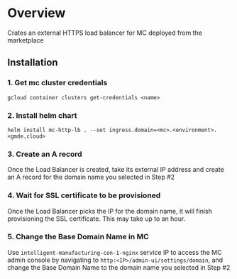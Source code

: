 # Overview

Crates an external HTTPS load balancer for MC deployed from the marketplace

## Installation

### 1. Get mc cluster credentials 
```
gcloud container clusters get-credentials <name>
```

### 2. Install helm chart

```
helm install mc-http-lb . --set ingress.domain=<mc>.<environment>.<gmde.cloud>
```

### 3. Create an A record

Once the Load Balancer is created, take its external IP address and create an A record for the domain name you selected in Step #2

### 4. Wait for SSL certificate to be provisioned
Once the Load Balancer picks the IP for the domain name, it will finish provisioning the SSL certificate. This may take up to an hour.  

### 5. Change the Base Domain Name in MC

Use `intelligent-manufacturing-con-1-nginx` service IP to access the MC admin console by navigating to `http:<IP>/admin-ui/settings/domain`, and change the Base Domain Name to the domain name you selected in Step #2

